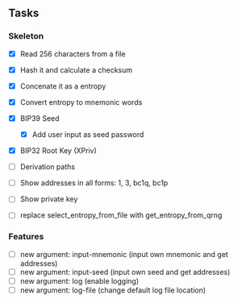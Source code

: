 ## Tasks

### Skeleton 

- [x] Read 256 characters from a file
- [x] Hash it and calculate a checksum
- [x] Concenate it as a entropy
- [x] Convert entropy to mnemonic words
- [x] BIP39 Seed
    - [x] Add user input as seed password
- [x] BIP32 Root Key (XPriv)
- [ ] Derivation paths
- [ ] Show addresses in all forms: 1, 3, bc1q, bc1p
- [ ] Show private key
- [ ] replace select_entropy_from_file with get_entropy_from_qrng


### Features

- [ ] new argument: input-mnemonic (input own mnemonic and get addresses)
- [ ] new argument: input-seed (input own seed and get addresses)
- [ ] new argument: log (enable logging)
- [ ] new argument: log-file (change default log file location)